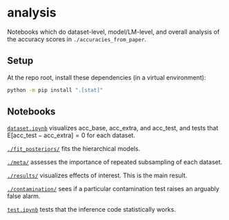 # analysis

Notebooks which do dataset-level, model/LM-level, and overall analysis of the accuracy
scores in `./accuracies_from_paper`.

## Setup

At the repo root, install these dependencies (in a virtual environment):

```bash
python -m pip install ".[stat]"
```


## Notebooks

[`dataset.ipynb`](./dataset.ipynb) visualizes
$\text{acc}\_\text{base}$,
$\text{acc}\_\text{extra}$, and
$\text{acc}\_\text{test}$, and tests that
$\text{E}[\text{acc}\_\text{test} - \text{acc}\_\text{extra}] = 0$ for each dataset.

[`./fit_posteriors/`](./fit_posteriors/) fits the hierarchical models.

[`./meta/`](./meta/) assesses the importance of repeated subsampling of each dataset.

[`./results/`](./results/) visualizes effects of interest. This is the main result.

[`./contamination/`](./contamination/) sees if a particular contamination test raises an
arguably false alarm.

[`test.ipynb`](./test.ipynb) tests that the inference code statistically works.
